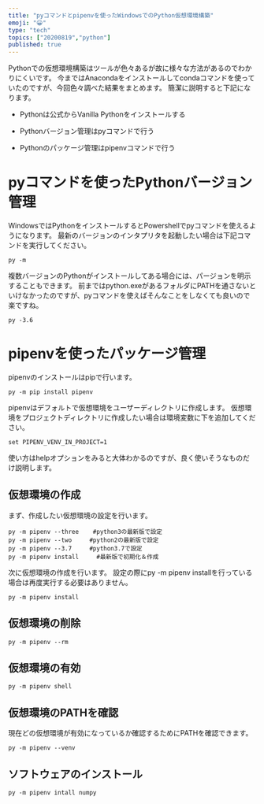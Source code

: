 ```yaml
---
title: "pyコマンドとpipenvを使ったWindowsでのPython仮想環境構築"
emoji: "😀"
type: "tech"
topics: ["20200819","python"]
published: true
---
```

Pythonでの仮想環境構築はツールが色々あるが故に様々な方法があるのでわかりにくいです。
今まではAnacondaをインストールしてcondaコマンドを使っていたのですが、今回色々調べた結果をまとめます。
簡潔に説明すると下記になります。

- Pythonは公式からVanilla Pythonをインストールする

- Pythonバージョン管理はpyコマンドで行う

- Pythonのパッケージ管理はpipenvコマンドで行う

# pyコマンドを使ったPythonバージョン管理
WindowsではPythonをインストールするとPowershellでpyコマンドを使えるようになります。
最新のバージョンのインタプリタを起動したい場合は下記コマンドを実行してください。
```
py -m
```
複数バージョンのPythonがインストールしてある場合には、パージョンを明示することもできます。
前まではpython.exeがあるフォルダにPATHを通さないといけなかったのですが、pyコマンドを使えばそんなことをしなくても良いので楽ですね。
```
py -3.6
```

# pipenvを使ったパッケージ管理
pipenvのインストールはpipで行います。
```
py -m pip install pipenv
```
pipenvはデフォルトで仮想環境をユーザーディレクトリに作成します。
仮想環境をプロジェクトディレクトリに作成したい場合は環境変数に下を追加してください。
```
set PIPENV_VENV_IN_PROJECT=1
```
使い方はhelpオプションをみると大体わかるのですが、良く使いそうなものだけ説明します。

## 仮想環境の作成
まず、作成したい仮想環境の設定を行います。
```
py -m pipenv --three    #python3の最新版で設定
py -m pipenv --two     #python2の最新版で設定
py -m pipenv --3.7     #python3.7で設定
py -m pipenv install     #最新版で初期化＆作成
```
次に仮想環境の作成を行います。
設定の際にpy -m pipenv installを行っている場合は再度実行する必要はありません。
```
py -m pipenv install
```

## 仮想環境の削除
```
py -m pipenv --rm
```

## 仮想環境の有効
```
py -m pipenv shell
```

## 仮想環境のPATHを確認
現在どの仮想環境が有効になっているか確認するためにPATHを確認できます。
```
py -m pipenv --venv
```

## ソフトウェアのインストール
```
py -m pipenv intall numpy
```
